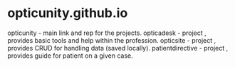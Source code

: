 # opticunity.github.io

opticunity - main link and rep for the projects.
opticadesk - project , provides basic tools and help within the profession.
opticsite - project , provides CRUD for handling data (saved locally).
patientdirective - project , provides guide for patient on a given case.
